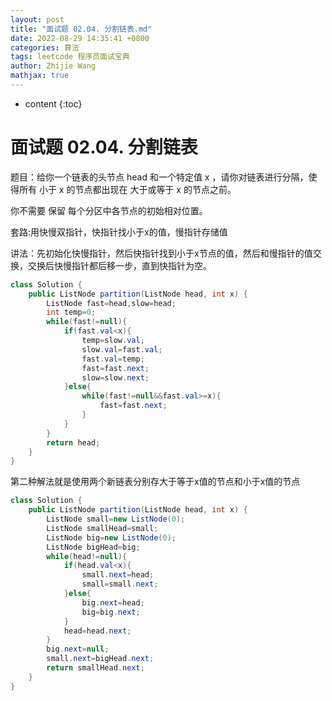 ```yaml
---
layout: post
title: "面试题 02.04. 分割链表.md"
date: 2022-08-29 14:35:41 +0800
categories: 算法
tags: leetcode 程序员面试宝典
author: Zhijie Wang
mathjax: true
---
```



* content
{:toc}














# 面试题 02.04. 分割链表

题目：给你一个链表的头节点 head 和一个特定值 x ，请你对链表进行分隔，使得所有 小于 x 的节点都出现在 大于或等于 x 的节点之前。

你不需要 保留 每个分区中各节点的初始相对位置。



套路:用快慢双指针，快指针找小于x的值，慢指针存储值

讲法：先初始化快慢指针，然后快指针找到小于x节点的值，然后和慢指针的值交换，交换后快慢指针都后移一步，直到快指针为空。

```java
class Solution {
    public ListNode partition(ListNode head, int x) {
        ListNode fast=head,slow=head;
        int temp=0;
        while(fast!=null){
            if(fast.val<x){
                temp=slow.val;
                slow.val=fast.val;
                fast.val=temp;
                fast=fast.next;
                slow=slow.next;
            }else{
                while(fast!=null&&fast.val>=x){
                    fast=fast.next;
                }
            }
        }
        return head;
    }
}
```

第二种解法就是使用两个新链表分别存大于等于x值的节点和小于x值的节点

```java
class Solution {
    public ListNode partition(ListNode head, int x) {
        ListNode small=new ListNode(0);
        ListNode smallHead=small;
        ListNode big=new ListNode(0);
        ListNode bigHead=big;
        while(head!=null){
            if(head.val<x){
                small.next=head;
                small=small.next;                
            }else{
                big.next=head;
                big=big.next;
            }
            head=head.next;
        }
        big.next=null;
        small.next=bigHead.next;
        return smallHead.next;
    }
}
```
